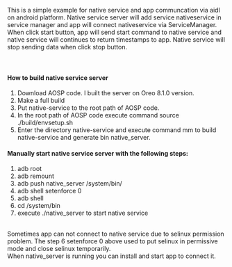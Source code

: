This is a simple example for native service and app communcation via aidl on android platform. Native service server will add service nativeservice in service manager and app will connect nativeservice via ServiceManager.<br> 
When click start button, app will send start command to native service and native service will continues to return timestamps to app. Native service will stop sending data when click stop button.<br> 
<br> 
<br> 
#### How to build native service server<br> 
1. Download AOSP code. I built the server on Oreo 8.1.0 version.<br> 
2. Make a full build<br> 
3. Put native-service to the root path of AOSP code.<br> 
4. In the root path of AOSP code execute command source ./build/envsetup.sh<br> 
5. Enter the directory native-service and execute command mm to build native-service and generate bin native_server.<br> 

#### Manually start native service server with the following steps:
1. adb root<br> 
2. adb remount<br> 
3. adb push native_server /system/bin/<br> 
6. adb shell setenforce 0<br> 
7. adb shell<br> 
8. cd /system/bin<br> 
9. execute ./native_server to start native service<br> 
<br> 
Sometimes app can not connect to native service due to selinux permission problem. The step 6 setenforce 0 above used to put selinux in permissive mode and close selinux temporarily.<br> 
When native_server is running you can install and start app to connect it.<br>  
 

